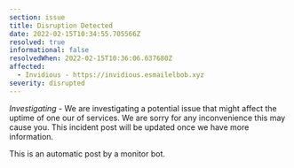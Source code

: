 ```yaml
---
section: issue
title: Disruption Detected
date: 2022-02-15T10:34:55.705566Z
resolved: true
informational: false
resolvedWhen: 2022-02-15T10:36:06.637680Z
affected:
  - Invidious - https://invidious.esmailelbob.xyz
severity: disrupted
---
```

*Investigating* - We are investigating a potential issue that might affect the uptime of one our of services. We are sorry for any inconvenience this may cause you. This incident post will be updated once we have more information.

This is an automatic post by a monitor bot.
        